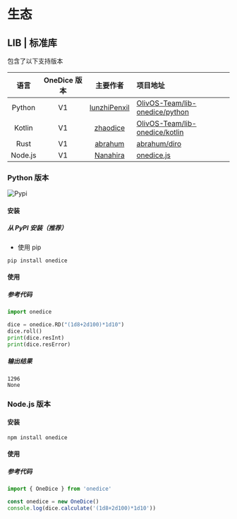 # 生态

## LIB | 标准库
包含了以下支持版本

语言 | OneDice 版本 | 主要作者 | 项目地址
:-: | :-: | :-: | :--
Python | V1 | [lunzhiPenxil](https://github.com/lunzhiPenxil) | [OlivOS-Team/lib-onedice/python](https://github.com/OlivOS-Team/lib-onedice/tree/main/python)
Kotlin | V1 | [zhaodice](https://github.com/zhaodice) | [OlivOS-Team/lib-onedice/kotlin](https://github.com/OlivOS-Team/lib-onedice/tree/main/kotlin)
Rust | V1 | [abrahum](https://github.com/abrahum) | [abrahum/diro](https://github.com/abrahum/diro)
Node.js | V1 | [Nanahira](https://twitter.com/Nana_Yumesaki) | [onedice.js](https://github.com/koishijs/onedice.js)

### Python 版本
![Pypi](https://img.shields.io/pypi/v/onedice.svg)

#### 安装

##### 从 PyPI 安装（推荐）

- 使用 pip

```
pip install onedice
```

#### 使用
##### 参考代码
```python
import onedice

dice = onedice.RD("(1d8+2d100)*1d10")
dice.roll()
print(dice.resInt)
print(dice.resError)
```

##### 输出结果
```
1296
None
```

### Node.js 版本

#### 安装

```
npm install onedice
```

#### 使用

##### 参考代码
```ts
import { OneDice } from 'onedice'

const onedice = new OneDice()
console.log(dice.calculate('(1d8+2d100)*1d10'))
```
